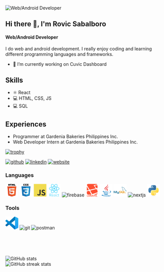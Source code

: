 ![Web/Android Developer](https://arturssmirnovs.github.io/github-profile-readme-generator/images/banner.png)

## Hi there 👋, I'm Rovic Sabalboro

#### Web/Android Developer
I do web and android development. I really enjoy coding and learning different programming languages and frameworks.

- 🔭 I’m currently working on Cuvic Dashboard

## Skills
* ⚛️ React
* 💻 HTML, CSS, JS
* 💻 SQL

## Experiences
* Programmer at Gardenia Bakeries Philippines Inc.
* Web Developer Intern at Gardenia Bakeries Philippines Inc. 

[![trophy](https://github-profile-trophy.vercel.app/?username=sabalbororovic)](https://github.com/ryo-ma/github-profile-trophy)

[<img src='https://cdn.jsdelivr.net/npm/simple-icons@3.0.1/icons/github.svg' alt='github' height='40'>](https://github.com/sabalbororovic)  [<img src='https://cdn.jsdelivr.net/npm/simple-icons@3.0.1/icons/linkedin.svg' alt='linkedin' height='40'>](https://www.linkedin.com/in/sabalbororovic/)  [<img src='https://cdn.jsdelivr.net/npm/simple-icons@3.0.1/icons/icloud.svg' alt='website' height='40'>](https://sabalbororovic.netlify.app)  

<h3 align="left"> Languages </h3>
<p align="left"> 
  <img src="https://raw.githubusercontent.com/devicons/devicon/master/icons/html5/html5-original-wordmark.svg" alt="html5" width="40" height="40"/> <!--HTML5-->
  <img src="https://raw.githubusercontent.com/devicons/devicon/master/icons/css3/css3-original-wordmark.svg" alt="css3" width="40" height="40"/> <!--CSS3-->
  <img src="https://raw.githubusercontent.com/devicons/devicon/master/icons/javascript/javascript-original.svg" alt="javascript" width="40" height="40"/> <!--JAVASCRIPT-->
  <img src="https://raw.githubusercontent.com/devicons/devicon/master/icons/react/react-original-wordmark.svg" alt="react" width="40" height="40"/> <!--REACT-->
  <img src="https://www.vectorlogo.zone/logos/firebase/firebase-icon.svg" alt="firebase" width="40" height="40"/> <!--FIREBASE-->
  <img src="https://raw.githubusercontent.com/devicons/devicon/master/icons/laravel/laravel-plain-wordmark.svg" alt="react" width="40" height="40"/> <!--LARAVEL-->
  <img src="https://raw.githubusercontent.com/devicons/devicon/master/icons/java/java-original.svg" alt="firebase" width="40" height="40"/> <!--JAVA-->
  <img src="https://raw.githubusercontent.com/devicons/devicon/master/icons/mysql/mysql-original-wordmark.svg" alt="mysql" width="40" height="40"/> <!--MYSQL-->
  <img src="https://cdn.worldvectorlogo.com/logos/nextjs-2.svg" alt="nextjs" width="40" height="40"/> <!--NEXTJS-->
  <img src="https://raw.githubusercontent.com/devicons/devicon/master/icons/python/python-original.svg" alt="python" width="40" height="40"/> <!--PYTHON-->
</p>

<h3 align="left"> Tools </h3>
<p align="left"> 
  <img src="https://raw.githubusercontent.com/devicons/devicon/master/icons/vscode/vscode-original.svg" alt="postman" width="40" height="40"/>
  <img src="https://www.vectorlogo.zone/logos/git-scm/git-scm-icon.svg" alt="git" width="40" height="40"/> 
  <img src="https://www.vectorlogo.zone/logos/getpostman/getpostman-icon.svg" alt="postman" width="40" height="40"/> 
</p>

<br/><br/><br/>

![GitHub stats](https://github-readme-stats.vercel.app/api?username=sabalbororovic&show_icons=true&count_private=true)  
![GitHub streak stats](https://streak-stats.demolab.com/?user=sabalbororovic)  

